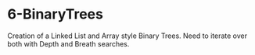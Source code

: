 # 6-BinaryTrees
Creation of a Linked List and Array style Binary Trees. Need to iterate over both with Depth and Breath searches.
